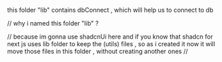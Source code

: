 this folder "lib" contains dbConnect , which will help us to connect to db 

// why i named this folder "lib" ? 

// because im gonna use shadcnUi here and if you know that shadcn for next js uses lib folder to keep the (utils) files , so as i created it now it will move those files in this folder , without creating another ones //